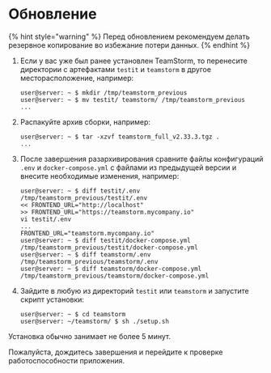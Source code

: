 # Обновление



{% hint style="warning" %}
Перед обновлением рекомендуем делать резервное копирование во избежание потери данных.
{% endhint %}

1.  Если у вас уже был ранее установлен TeamStorm, то перенесите директории с артефактами `testit` и `teamstorm` в другое месторасположение, например:

    ```shell
    user@server: ~ $ mkdir /tmp/teamstorm_previous
    user@server: ~ $ mv testit/ teamstorm/ /tmp/teamstorm_previous
    ...
    ```
2.  Распакуйте архив сборки, например:

    ```shell
    user@server: ~ $ tar -xzvf teamstorm_full_v2.33.3.tgz .
    ...
    ```
3.  После завершения разархивирования сравните файлы конфигураций `.env` и `docker-compose.yml` с файлами из предыдущей версии и внесите необходимые изменения, например:

    ```shell
    user@server: ~ $ diff testit/.env /tmp/teamstorm_previous/testit/.env
    << FRONTEND_URL="http://localhost"
    >> FRONTEND_URL="https://teamstorm.mycompany.io"
    vi testit/.env
    ...
    FRONTEND_URL="teamstorm.mycompany.io"
    user@server: ~ $ diff testit/docker-compose.yml /tmp/teamstorm_previous/testit/docker-compose.yml
    user@server: ~ $ diff teamstorm/.env /tmp/teamstorm_previous/teamstorm/.env
    user@server: ~ $ diff teamstorm/docker-compose.yml /tmp/teamstorm_previous/teamstorm/docker-compose.yml
    ```
4.  Зайдите в любую из директорий `testit` или `teamstorm` и запустите скрипт установки:

    ```shell
    user@server: ~ $ cd teamstorm
    user@server: ~/teamstorm/ $ sh ./setup.sh
    ```

Установка обычно занимает не более 5 минут.

Пожалуйста, дождитесь завершения и перейдите к проверке работоспособности приложения.
